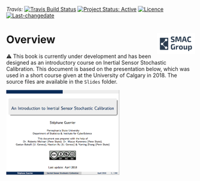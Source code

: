 *Travis:* [![Travis Build Status](https://travis-ci.org/SMAC-Group/SCIS.svg?branch=master)](https://travis-ci.org/SMAC-Group/SCIS)
[![Project Status:
Active](http://www.repostatus.org/badges/latest/active.svg)](http://www.repostatus.org/#active)
[![Licence](https://img.shields.io/badge/licence-CC%20BY--NC--SA%204.0-blue.svg)](https://www.gnu.org/licenses/gpl-3.0.en.html)
[![Last-changedate](https://img.shields.io/badge/last%20change-2018--10--21-yellowgreen.svg)](/commits/master)

# Overview <a href="https://smac-group.com/"><img src="Slides/Images/logo.png" align="right" style="width: 20%; height: 20%"/></a>

:warning: This book is currently under development and has been designed as an introductory course on Inertial Sensor Stochastic Calibration. This document is based on the presentation below, which was used in a short course given at the University of Calgary in 2018. The source files are available in the `Slides` folder.

<a href="Slides/main.pdf"><img src="Slides/Images/first-slide.png" align="middle" style="width: 60%; height: 60%"/></a>



